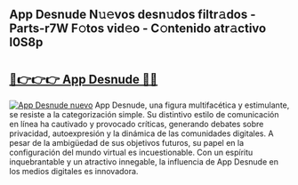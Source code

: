 ## App Desnude N𝚞𝚎vos desn𝚞dos filtr𝚊dos - Parts-r7W F𝚘tos vid𝚎o - C𝚘ntenido atr𝚊ctivo l0S8p

# <h2><a href="http://mb97y8.tromn.icu/?c=App+Desnude">🔗👉👉👉 App Desnude 🔗🔗</a></h2>

[![App Desnude nuevo](https://i.imgur.com/pEAQMta.gif)](http://mb97y8.tromn.icu/?c=App+Desnude)
App Desnude, una figura multifacética y estimulante, se resiste a la categorización simple. Su distintivo estilo de comunicación en línea ha cautivado y provocado críticas, generando debates sobre privacidad, autoexpresión y la dinámica de las comunidades digitales. A pesar de la ambigüedad de sus objetivos futuros, su papel en la configuración del mundo virtual es incuestionable. Con un espíritu inquebrantable y un atractivo innegable, la influencia de App Desnude en los medios digitales es innovadora.
